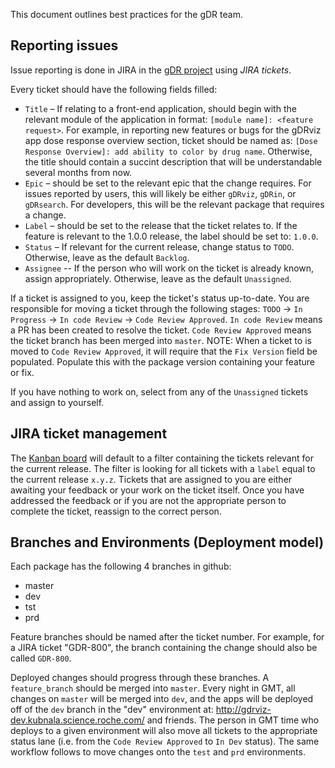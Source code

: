 This document outlines best practices for the gDR team.

## Reporting issues
Issue reporting is done in JIRA in the [gDR project](https://jira.gene.com/jira/secure/RapidBoard.jspa?rapidView=15415&projectKey=GDR) using *JIRA tickets*. 

Every ticket should have the following fields filled: 
* `Title` – If relating to a front-end application, should begin with the relevant module of the application in format: `[module name]: <feature request>`. For example, in reporting new features or bugs for the gDRviz app dose response overview section, ticket should be named as: `[Dose Response Overview]: add ability to color by drug name`. Otherwise, the title should contain a succint description that will be understandable several months from now.
* `Epic` – should be set to the relevant epic that the change requires. For issues reported by users, this will likely be either `gDRviz`, `gDRin`, or `gDRsearch`. For developers, this will be the relevant package that requires a change.
* `Label` – should be set to the release that the ticket relates to. If the feature is relevant to the 1.0.0 release, the label should be set to: `1.0.0`.
* `Status` – If relevant for the current release, change status to `TODO`. Otherwise, leave as the default `Backlog`. 
* `Assignee` -- If the person who will work on the ticket is already known, assign appropriately. Otherwise, leave as the default `Unassigned`.

If a ticket is assigned to you, keep the ticket's status up-to-date. You are responsible for moving a ticket through the following stages: `TODO` -> `In Progress` -> `In code Review` -> `Code Review Approved`. `In code Review` means a PR has been created to resolve the ticket. `Code Review Approved` means the ticket branch has been merged into `master`.
NOTE: When a ticket to is moved to `Code Review Approved`, it will require that the `Fix Version` field be populated. Populate this with the package version containing your feature or fix.

If you have nothing to work on, select from any of the `Unassigned` tickets and assign to yourself. 

## JIRA ticket management
The [Kanban board](https://jira.gene.com/jira/secure/RapidBoard.jspa?rapidView=15415&projectKey=GDR&view=detail&selectedIssue=GDR-816&quickFilter=20363) will default to a filter containing the tickets relevant for the current release. The filter is looking for all tickets with a `label` equal to the current release `x.y.z`.
Tickets that are assigned to you are either awaiting your feedback or your work on the ticket itself. Once you have addressed the feedback or if you are not the appropriate person to complete the ticket, reassign to the correct person. 

## Branches and Environments (Deployment model)
Each package has the following 4 branches in github: 
* master
* dev
* tst
* prd 

Feature branches should be named after the ticket number. For example, for a JIRA ticket "GDR-800", the branch containing the change should also be called `GDR-800`.

Deployed changes should progress through these branches.
A `feature_branch` should be merged into `master`. Every night in GMT, all changes on `master` will be merged into `dev`, and the apps will be deployed off of the `dev` branch in the "dev" environment at: http://gdrviz-dev.kubnala.science.roche.com/ and friends. The person in GMT time who deploys to a given environment will also move all tickets to the appropriate status lane (i.e. from the `Code Review Approved` to `In Dev` status). The same workflow follows to move changes onto the `test` and `prd` environments. 
